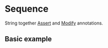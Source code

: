 # Sequence

String together [Assert](https://snimu.github.io/typing-exe/assert/) 
and [Modify](https://snimu.github.io/typing-exe/modify/)
annotations.

## Basic example

